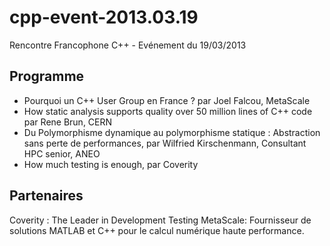 cpp-event-2013.03.19
====================

Rencontre Francophone C++ - Evénement du 19/03/2013

Programme 
---------

* Pourquoi un C++ User Group en France ? par Joel Falcou, MetaScale 
* How static analysis supports quality over 50 million lines of C++ code par Rene Brun, CERN 
* Du Polymorphisme dynamique au polymorphisme statique : Abstraction sans perte de performances, par Wilfried Kirschenmann, Consultant HPC senior, ANEO 
* How much testing is enough, par Coverity 
 
Partenaires
-----------
 
Coverity : The Leader in Development Testing 
MetaScale: Fournisseur de solutions MATLAB et C++ pour le calcul numérique haute performance.
